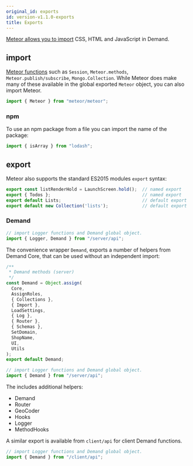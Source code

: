 ```yaml
---
original_id: exports
id: version-v1.1.0-exports
title: Exports
---
```

    
[Meteor allows you to import](https://guide.meteor.com/structure.html#intro-to-import-export) CSS, HTML and JavaScript in Demand. 

## import

[Meteor functions](http://docs.meteor.com/api/core.html) such  as `Session`, `Meteor.methods`, `Meteor.publish/subscribe`, `Mongo.Collection`.  While Meteor does make many of these available in the global exported `Meteor` object, you can also import Meteor.

```js
import { Meteor } from "meteor/meteor";
```

### npm

To use an npm package from a file you can import the name of the package:

```js
import { isArray } from "lodash";
```

## export

Meteor also supports the standard ES2015 modules `export` syntax:

```js
export const listRenderHold = LaunchScreen.hold();  // named export
export { Todos };                                   // named export
export default Lists;                               // default export
export default new Collection('lists');             // default export
```

### Demand

```js
// import Logger functions and Demand global object.
import { Logger, Demand } from "/server/api";
```

The convenience wrapper `Demand`, exports a number of helpers from Demand Core, that can be used without an independent import:

```js
/**
 * Demand methods (server)
 */
const Demand = Object.assign(
  Core,
  AssignRoles,
  { Collections },
  { Import },
  LoadSettings,
  { Log },
  { Router },
  { Schemas },
  SetDomain,
  ShopName,
  UI,
  Utils
);
export default Demand;
```

```js
// import Logger functions and Demand global object.
import { Demand } from "/server/api";
```

The includes additional helpers:

- Demand
- Router
- GeoCoder
- Hooks
- Logger
- MethodHooks

A similar export is available from `client/api` for client Demand functions.

```js
// import Logger functions and Demand global object.
import { Demand } from "/client/api";
```
